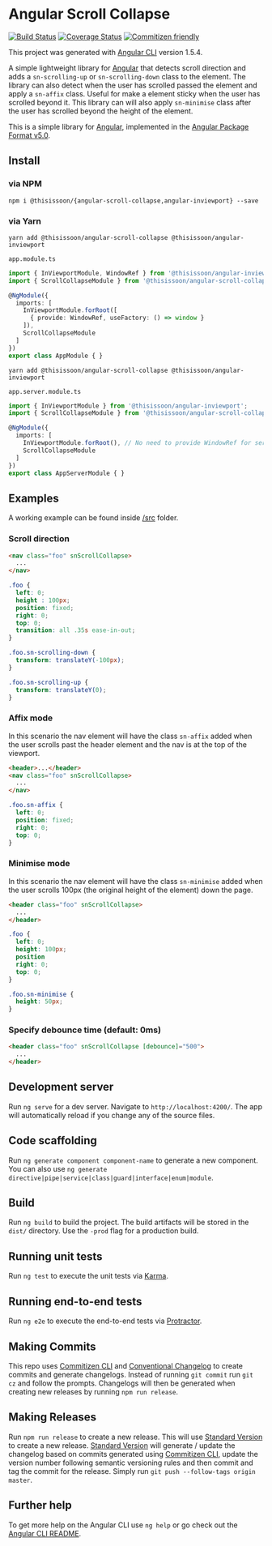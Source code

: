 # Angular Scroll Collapse
[![Build Status][travis-badge]][travis-badge-url]
[![Coverage Status][coveralls-badge]][coveralls-badge-url]
[![Commitizen friendly][commitizen-badge]][commitizen]

This project was generated with [Angular CLI][angular-cli] version 1.5.4.

A simple lightweight library for [Angular][angular] that detects scroll direction and adds a `sn-scrolling-up` or `sn-scrolling-down` class to the element. The library can also detect when the user has scrolled passed the element and apply a `sn-affix` class. Useful for make a element sticky when the user has scrolled beyond it. This library can will also apply `sn-minimise` class after the user has scrolled beyond the height of the element.

This is a simple library for [Angular][angular], implemented in the [Angular Package Format v5.0][apfv5].


## Install

### via NPM

`npm i @thisissoon/{angular-scroll-collapse,angular-inviewport} --save`

### via Yarn

`yarn add @thisissoon/angular-scroll-collapse @thisissoon/angular-inviewport`

`app.module.ts`
```ts
import { InViewportModule, WindowRef } from '@thisissoon/angular-inviewport';
import { ScrollCollapseModule } from '@thisissoon/angular-scroll-collapse';

@NgModule({
  imports: [
    InViewportModule.forRoot([
      { provide: WindowRef, useFactory: () => window }
    ]),
    ScrollCollapseModule
  ]
})
export class AppModule { }
```

`yarn add @thisissoon/angular-scroll-collapse @thisissoon/angular-inviewport`

`app.server.module.ts`
```ts
import { InViewportModule } from '@thisissoon/angular-inviewport';
import { ScrollCollapseModule } from '@thisissoon/angular-scroll-collapse';

@NgModule({
  imports: [
    InViewportModule.forRoot(), // No need to provide WindowRef for server module
    ScrollCollapseModule
  ]
})
export class AppServerModule { }
```


## Examples

A working example can be found inside [/src](https://github.com/thisissoon/angular-scroll-collapse/tree/master/src) folder.

### Scroll direction

```html
<nav class="foo" snScrollCollapse>
  ...
</nav>
```

```css
.foo {
  left: 0;
  height : 100px;
  position: fixed;
  right: 0;
  top: 0;
  transition: all .35s ease-in-out;
}

.foo.sn-scrolling-down {
  transform: translateY(-100px);
}

.foo.sn-scrolling-up {
  transform: translateY(0);
}
```

### Affix mode

In this scenario the nav element will have the class `sn-affix` added when the user scrolls past the header element and the nav is at the top of the viewport.

```html
<header>...</header>
<nav class="foo" snScrollCollapse>
  ...
</nav>
```

```css
.foo.sn-affix {
  left: 0;
  position: fixed;
  right: 0;
  top: 0;
}
```


### Minimise mode

In this scenario the nav element will have the class `sn-minimise` added when the user scrolls 100px (the original height of the element) down the page.

```html
<header class="foo" snScrollCollapse>
  ...
</header>
```

```css
.foo {
  left: 0;
  height: 100px;
  position
  right: 0;
  top: 0;
}

.foo.sn-minimise {
  height: 50px;
}
```

### Specify debounce time (default: 0ms)

```html
<header class="foo" snScrollCollapse [debounce]="500">
  ...
</header>
```


## Development server

Run `ng serve` for a dev server. Navigate to `http://localhost:4200/`. The app will automatically reload if you change any of the source files.

## Code scaffolding

Run `ng generate component component-name` to generate a new component. You can also use `ng generate directive|pipe|service|class|guard|interface|enum|module`.

## Build

Run `ng build` to build the project. The build artifacts will be stored in the `dist/` directory. Use the `-prod` flag for a production build.

## Running unit tests

Run `ng test` to execute the unit tests via [Karma][karma].

## Running end-to-end tests

Run `ng e2e` to execute the end-to-end tests via [Protractor][protractor].

## Making Commits

This repo uses [Commitizen CLI][commitizen] and [Conventional Changelog][conventional-changelog] to create commits and generate changelogs. Instead of running `git commit` run `git cz` and follow the prompts. Changelogs will then be generated when creating new releases by running `npm run release`.

## Making Releases

Run `npm run release` to create a new release. This will use [Standard Version][standard-version] to create a new release. [Standard Version][standard-version] will generate / update the changelog based on commits generated using [Commitizen CLI][commitizen], update the version number following semantic versioning rules and then commit and tag the commit for the release. Simply run `git push --follow-tags origin master`.

## Further help

To get more help on the Angular CLI use `ng help` or go check out the [Angular CLI README][angular-cli-readme].


[travis-badge]: https://travis-ci.org/thisissoon/angular-scroll-collapse.svg?branch=master
[travis-badge-url]: https://travis-ci.org/thisissoon/angular-scroll-collapse
[coveralls-badge]: https://coveralls.io/repos/github/thisissoon/angular-scroll-collapse/badge.svg?branch=master
[coveralls-badge-url]: https://coveralls.io/github/thisissoon/angular-scroll-collapse?branch=master
[angular]: https://angular.io/
[commitizen]:http://commitizen.github.io/cz-cli/
[commitizen-badge]:https://img.shields.io/badge/commitizen-friendly-brightgreen.svg
[conventional-changelog]:https://github.com/conventional-changelog/conventional-changelog
[standard-version]:https://github.com/conventional-changelog/standard-version
[Karma]:https://karma-runner.github.io
[Protractor]:http://www.protractortest.org/
[angular-cli]:https://github.com/angular/angular-cli
[angular-cli-readme]:https://github.com/angular/angular-cli/blob/master/README.md
[apfv5]:https://goo.gl/jB3GVv
